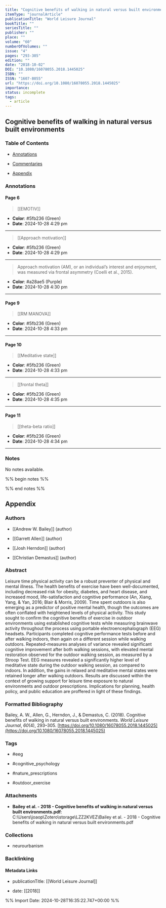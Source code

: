```yaml
---
title: "Cognitive benefits of walking in natural versus built environments"
itemType: "journalArticle"
publicationTitle: "World Leisure Journal"
bookTitle: ""
seriesTitle: ""
publisher: ""
place: ""
volume: "60"
numberOfVolumes: ""
issue: "4"
pages: "293-305"
edition: ""
date: "2018-10-02"
DOI: "10.1080/16078055.2018.1445025"
ISBN: ""
ISSN: "1607-8055"
url: "https://doi.org/10.1080/16078055.2018.1445025"
importance: 
status: incomplete
tags:
  - article
---
```


## Cognitive benefits of walking in natural versus built environments

### Table of Contents

- [Annotations](#annotations)

+ [Commentaries](#commentaries)

- [Appendix](#appendix)

### Annotations




#### Page 6








> [[EMOTIV]]





- **Color**: #5fb236 (Green)
- **Date**: 2024-10-28 4:29 pm

---








> [[Approach motivation]]





- **Color**: #5fb236 (Green)
- **Date**: 2024-10-28 4:29 pm

---







> Approach motivation (AM), or an individual’s interest and enjoyment, was measured via frontal asymmetry (Coelli et al., 2015).





- **Color**: #a28ae5 (Purple)
- **Date**: 2024-10-28 4:30 pm

---



#### Page 9








> [[RM MANOVA]]





- **Color**: #5fb236 (Green)
- **Date**: 2024-10-28 4:33 pm

---



#### Page 10








> [[Meditative state]]





- **Color**: #5fb236 (Green)
- **Date**: 2024-10-28 4:33 pm

---








> [[frontal theta]]





- **Color**: #5fb236 (Green)
- **Date**: 2024-10-28 4:35 pm

---



#### Page 11








> [[theta-beta ratio]]





- **Color**: #5fb236 (Green)
- **Date**: 2024-10-28 4:34 pm

---





### Notes


No notes available.


%% begin notes %%

<!-- Write your personal notes here -->

%% end notes %%

## Appendix

### Authors


- [[Andrew W. Bailey]] (author)

- [[Garrett Allen]] (author)

- [[Josh Herndon]] (author)

- [[Christian Demastus]] (author)



### Abstract

Leisure time physical activity can be a robust preventer of physical and mental illness. The health benefits of exercise have been well-documented, including decreased risk for obesity, diabetes, and heart disease, and increased mood, life-satisfaction and cognitive performance (An, Xiang, Yang, & Yan, 2016; Blair & Morris, 2009). Time spent outdoors is also emerging as a predictor of positive mental health, though the outcomes are often conflated with heightened levels of physical activity. This study sought to confirm the cognitive benefits of exercise in outdoor environments using established cognitive tests while measuring brainwave activity throughout the process using portable electroencephalograph (EEG) headsets. Participants completed cognitive performance tests before and after walking indoors, then again on a different session while walking outdoors. Repeated-measures analyses of variance revealed significant cognitive improvement after both walking sessions, with elevated mental restoration observed for the outdoor walking session, as measured by a Stroop Test. EEG measures revealed a significantly higher level of meditative state during the outdoor walking session, as compared to indoors. In addition, the gains in relaxed and meditative mental states were retained longer after walking outdoors. Results are discussed within the context of growing support for leisure time exposure to natural environments and outdoor prescriptions. Implications for planning, health policy, and public education are proffered in light of these findings.


### Formatted Bibliography

Bailey, A. W., Allen, G., Herndon, J., & Demastus, C. (2018). Cognitive benefits of walking in natural versus built environments. _World Leisure Journal_, _60_(4), 293–305. [https://doi.org/10.1080/16078055.2018.1445025](https://doi.org/10.1080/16078055.2018.1445025)


### Tags


- #eeg

- #cognitive_psychology

- #nature_prescriptions

- #outdoor_exercise




### Attachments


- **Bailey et al. - 2018 - Cognitive benefits of walking in natural versus built environments.pdf**: C:\Users\joaop\Zotero\storage\LZZ2KVEZ\Bailey et al. - 2018 - Cognitive benefits of walking in natural versus built environments.pdf




### Collections


- neurourbanism





### Backlinking


#### Metadata Links


- publicationTitle: [[World Leisure Journal]]




- date: [[2018]]






%% Import Date: 2024-10-28T16:35:22.747+00:00 %%
